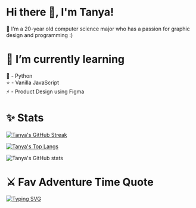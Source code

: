 # Hi there 👋, I'm Tanya!
💜 I'm a 20-year old computer science major who has a passion for graphic design and programming :)
<br>

# 🌱 I’m currently learning
🐍 - Python <br>
⭐ - Vanilla JavaScript <br>
⚡ - Product Design using Figma
<br>

# ✨ Stats
[![Tanya's GitHub Streak](https://github-readme-streak-stats.herokuapp.com/?user=tanthehack&theme=radical)](https://git.io/streak-stats)

[![Tanya's Top Langs](https://github-readme-stats.vercel.app/api/top-langs/?username=tanthehack&layout=compact&theme=radical)](https://github.com/anuraghazra/github-readme-stats)

![Tanya's GitHub stats](https://github-readme-stats.vercel.app/api?username=tanthehack&show_icons=true&theme=radical)
<br>

# ⚔️ Fav Adventure Time Quote 
[![Typing SVG](https://readme-typing-svg.herokuapp.com?font=Fira+Code&size=15&pause=500&color=ffffff&background=005DB600&width=435&lines=%E2%80%9CSuckin%E2%80%99+at+something+is+the+first+step+;+to+being+sorta+good+at+something.%E2%80%9D+(Finn+the+Human))](https://git.io/typing-svg)
<br>
